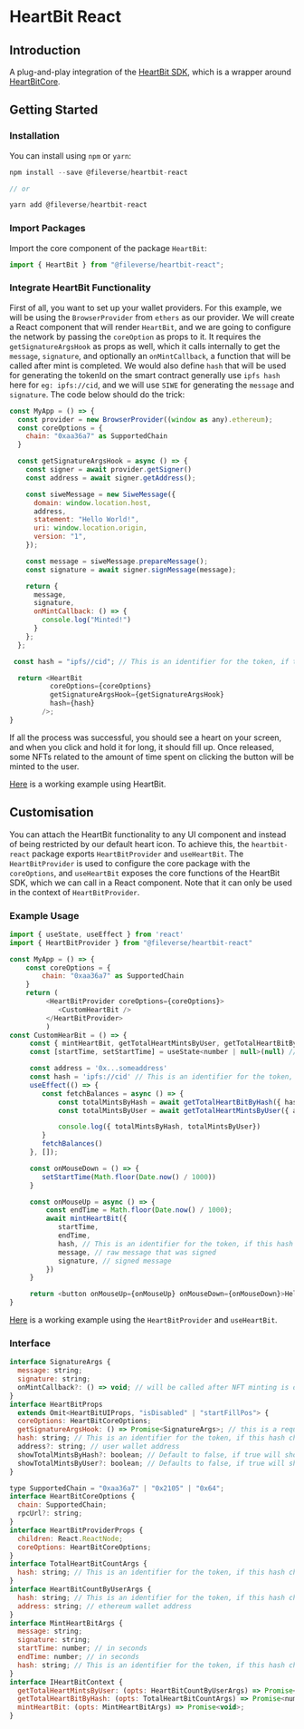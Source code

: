 # HeartBit React

## Introduction

A plug-and-play integration of the [HeartBit SDK](https://github.com/fileverse/HeartBitSDK), which is a wrapper around [HeartBitCore](https://github.com/fileverse/HeartBitSDK/tree/main/packages/heartbit-core).

## Getting Started

### Installation

You can install using `npm` or `yarn`:

```javascript
npm install --save @fileverse/heartbit-react

// or

yarn add @fileverse/heartbit-react
```

### Import Packages

Import the core component of the package `HeartBit`:

```javascript
import { HeartBit } from "@fileverse/heartbit-react";
```

### Integrate HeartBit Functionality

First of all, you want to set up your wallet providers. For this example, we will be using the `BrowserProvider` from `ethers` as our provider. We will create a React component that will render `HeartBit`, and we are going to configure the network by passing the `coreOption` as props to it. It requires the `getSignatureArgsHook` as props as well, which it calls internally to get the `message`, `signature`, and optionally an `onMintCallback`, a function that will be called after mint is completed. We would also define `hash` that will be used for generating the tokenId on the smart contract generally use `ipfs hash` here for `eg: ipfs://cid`, and we will use `SIWE` for generating the `message` and `signature`. The code below should do the trick:

```javascript
const MyApp = () => {
  const provider = new BrowserProvider((window as any).ethereum);
  const coreOptions = {
    chain: "0xaa36a7" as SupportedChain
  }

  const getSignatureArgsHook = async () => {
    const signer = await provider.getSigner()
    const address = await signer.getAddress();

    const siweMessage = new SiweMessage({
      domain: window.location.host,
      address,
      statement: "Hello World!",
      uri: window.location.origin,
      version: "1",
    });

    const message = siweMessage.prepareMessage();
    const signature = await signer.signMessage(message);

    return {
      message,
      signature,
      onMintCallback: () => {
        console.log("Minted!")
      }
    };
  };

 const hash = "ipfs//cid"; // This is an identifier for the token, if this hash changes you mint a new token in that case

  return <HeartBit
          coreOptions={coreOptions}
          getSignatureArgsHook={getSignatureArgsHook}
          hash={hash}
        />;
}
```

If all the process was successful, you should see a heart on your screen, and when you click and hold it for long, it should fill up. Once released, some NFTs related to the amount of time spent on clicking the button will be minted to the user.

[Here](https://codesandbox.io/p/devbox/hearbit-example-cxr375) is a working example using HeartBit.

## Customisation

You can attach the HeartBit functionality to any UI component and instead of being restricted by our default heart icon. To achieve this, the `heartbit-react` package exports `HeartBitProvider` and `useHeartBit`. The `HeartBitProvider` is used to configure the core package with the `coreOptions`, and `useHeartBit` exposes the core functions of the HeartBit SDK, which we can call in a React component. Note that it can only be used in the context of `HeartBitProvider`.

### Example Usage

```javascript
import { useState, useEffect } from 'react'
import { HeartBitProvider } from "@fileverse/heartbit-react"

const MyApp = () => {
    const coreOptions = {
        chain: "0xaa36a7" as SupportedChain
    }
    return (
         <HeartBitProvider coreOptions={coreOptions}>
            <CustomHeartBit />
         </HeartBitProvider>
         )
const CustomHearBit = () => {
     const { mintHeartBit, getTotalHeartMintsByUser, getTotalHeartBitByHash } = useHeartBit()
     const [startTime, setStartTime] = useState<number | null>(null) // should be in seconds

     const address = '0x...someaddress'
     const hash = 'ipfs://cid' // This is an identifier for the token, if this hash changes you mint a new token eg: ipfs://cid
     useEffect(() => {
        const fetchBalances = async () => {
            const totalMintsByHash = await getTotalHeartBitByHash({ hash }); // Total Supply for a hash
            const totalMintsByUser = await getTotalHeartMintsByUser({ address, hash }); // Total mints for a user by hash

            console.log({ totalMintsByHash, totalMintsByUser})
        }
        fetchBalances()
     }, []);

     const onMouseDown = () => {
        setStartTime(Math.floor(Date.now() / 1000))
     }

     const onMouseUp = async () => {
         const endTime = Math.floor(Date.now() / 1000);
         await mintHeartBit({
            startTime,
            endTime,
            hash, // This is an identifier for the token, if this hash changes you mint a new token. eg: ipfs://cid
            message, // raw message that was signed
            signature, // signed message
         })
     }

     return <button onMouseUp={onMouseUp} onMouseDown={onMouseDown}>Hello World</button>
}
```

[Here](https://codesandbox.io/p/devbox/custom-heartbit-example-p6f7gr) is a working example using the `HeartBitProvider` and `useHeartBit`.

### Interface

```javascript
interface SignatureArgs {
  message: string;
  signature: string;
  onMintCallback?: () => void; // will be called after NFT minting is done
}
interface HeartBitProps
  extends Omit<HeartBitUIProps, "isDisabled" | "startFillPos"> {
  coreOptions: HeartBitCoreOptions;
  getSignatureArgsHook: () => Promise<SignatureArgs>; // this is a required hook, this allows to call sign message operation on the user wallet, must return SignatureArgs
  hash: string; // This is an identifier for the token, if this hash changes you mint a new token. eg: ipfs://cid
  address?: string; // user wallet address
  showTotalMintsByHash?: boolean; // Default to false, if true will show total mints for a hash to the right of component
  showTotalMintsByUser?: boolean; // Defaults to false, if true will show total mints by a user on a hash to right of the component
}

type SupportedChain = "0xaa36a7" | "0x2105" | "0x64";
interface HeartBitCoreOptions {
  chain: SupportedChain;
  rpcUrl?: string;
}
interface HeartBitProviderProps {
  children: React.ReactNode;
  coreOptions: HeartBitCoreOptions;
}
interface TotalHeartBitCountArgs {
  hash: string; // This is an identifier for the token, if this hash changes you mint a new token. eg: ipfs://cid
}
interface HeartBitCountByUserArgs {
  hash: string; // This is an identifier for the token, if this hash changes you mint a new token. eg: ipfs://cid
  address: string; // ethereum wallet address
}
interface MintHeartBitArgs {
  message: string;
  signature: string;
  startTime: number; // in seconds
  endTime: number; // in seconds
  hash: string; // This is an identifier for the token, if this hash changes you mint a new token. eg: ipfs://cid
}
interface IHeartBitContext {
  getTotalHeartMintsByUser: (opts: HeartBitCountByUserArgs) => Promise<number>;
  getTotalHeartBitByHash: (opts: TotalHeartBitCountArgs) => Promise<number>;
  mintHeartBit: (opts: MintHeartBitArgs) => Promise<void>;
}
```
